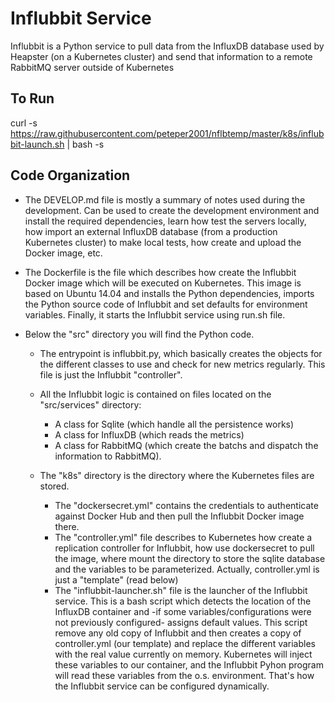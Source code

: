 # Influbbit Service

Influbbit is a Python service to pull data from the InfluxDB database used by Heapster (on a Kubernetes cluster)
and send that information to a remote RabbitMQ server outside of Kubernetes

## To Run
curl -s https://raw.githubusercontent.com/peteper2001/nflbtemp/master/k8s/influbbit-launch.sh | bash -s

## Code Organization

* The DEVELOP.md file is mostly a summary of notes used during the development. Can be used to create the development environment and install the required dependencies, learn how test the servers locally, how import an external InfluxDB database (from a production Kubernetes cluster) to make local tests, how create and upload the Docker image, etc.

* The Dockerfile is the file which describes how create the Influbbit Docker image which will be executed on Kubernetes. This image is based on Ubuntu 14.04 and installs the Python dependencies, imports the Python source code of Influbbit and set defaults for environment variables. Finally, it starts the Influbbit service using run.sh file.

* Below the "src" directory you will find the Python code.

  * The entrypoint is influbbit.py, which basically creates the objects for the different classes to use and check for new metrics regularly. This file is just the Influbbit "controller".
  * All the Influbbit logic is contained on files located on the "src/services" directory: 
    * A class for Sqlite (which handle all the persistence works)
    * A class for InfluxDB (which reads the metrics)
    * A class for RabbitMQ (which create the batchs and dispatch the information to RabbitMQ).

  * The "k8s" directory is the directory where the Kubernetes files are stored.
    * The "dockersecret.yml" contains the credentials to authenticate against Docker Hub and then pull the Influbbit Docker image there. 
    * The "controller.yml" file describes to Kubernetes how create a replication controller for Influbbit, how use dockersecret to pull the image, where mount the directory to store the sqlite database and the variables to be parameterized. Actually, controller.yml is just a "template" (read below)
    * The "influbbit-launcher.sh" file is the launcher of the Influbbit service. This is a bash script which detects the location of the InfluxDB container and -if some variables/configurations were not previously configured- assigns default values. This script remove any old copy of Influbbit and then creates a copy of controller.yml (our template) and replace the different variables with the real value currently on memory. Kubernetes will inject these variables to our container, and the Influbbit Pyhon program will read these variables from the o.s. environment. That's how the Influbbit service can be configured dynamically.
